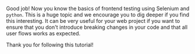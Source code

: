 Good job! Now you know the basics of frontend testing using Selenium and `python`. This is a huge topic and we encourage you to dig deeper if you find this interesting. It can be very useful for your web project if you want to ensure that you don't introduce breaking changes in your code and that all user flows works as expected.

Thank you for following this tutorial!
